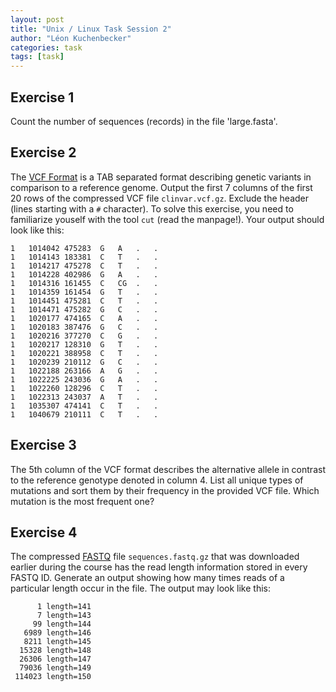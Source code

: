 ```yaml
---
layout: post
title: "Unix / Linux Task Session 2"
author: "Léon Kuchenbecker"
categories: task
tags: [task]
---
```


## Exercise 1

Count the number of sequences (records) in the file 'large.fasta'.


## Exercise 2

The [VCF Format](https://en.wikipedia.org/wiki/Variant_Call_Format) is a TAB separated format describing genetic variants in comparison to a reference genome. Output the first 7 columns of the first 20 rows of the compressed VCF file `clinvar.vcf.gz`. Exclude the header (lines starting with a `#` character). To solve this exercise, you need to familiarize youself with the tool `cut` (read the manpage!). Your output should look like this:
```
1	1014042	475283	G	A	.	.
1	1014143	183381	C	T	.	.
1	1014217	475278	C	T	.	.
1	1014228	402986	G	A	.	.
1	1014316	161455	C	CG	.	.
1	1014359	161454	G	T	.	.
1	1014451	475281	C	T	.	.
1	1014471	475282	G	C	.	.
1	1020177	474165	C	A	.	.
1	1020183	387476	G	C	.	.
1	1020216	377270	C	G	.	.
1	1020217	128310	G	T	.	.
1	1020221	388958	C	T	.	.
1	1020239	210112	G	C	.	.
1	1022188	263166	A	G	.	.
1	1022225	243036	G	A	.	.
1	1022260	128296	C	T	.	.
1	1022313	243037	A	T	.	.
1	1035307	474141	C	T	.	.
1	1040679	210111	C	T	.	.
```

## Exercise 3

The 5th column of the VCF format describes the alternative allele in contrast to the reference genotype denoted in column 4. List all unique types of mutations and sort them by their frequency in the provided VCF file. Which mutation is the most frequent one?

## Exercise 4

The compressed [FASTQ](https://en.wikipedia.org/wiki/FASTQ_format) file `sequences.fastq.gz` that was downloaded earlier during the course has the read length information stored in every FASTQ ID. Generate an output showing how many times reads of a particular length occur in the file. The output may look like this:
```
      1 length=141
      7 length=143
     99 length=144
   6989 length=146
   8211 length=145
  15328 length=148
  26306 length=147
  79036 length=149
 114023 length=150
```

